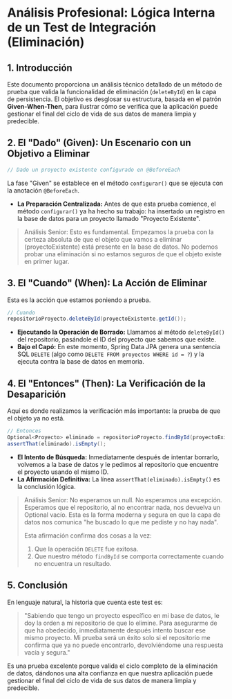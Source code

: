 # **Análisis Profesional: Lógica Interna de un Test de Integración (Eliminación)**

## **1. Introducción**

Este documento proporciona un análisis técnico detallado de un método de prueba que valida la funcionalidad de eliminación (`deleteById`) en la capa de persistencia. El objetivo es desglosar su estructura, basada en el patrón **Given-When-Then**, para ilustrar cómo se verifica que la aplicación puede gestionar el final del ciclo de vida de sus datos de manera limpia y predecible.

## **2. El "Dado" (Given): Un Escenario con un Objetivo a Eliminar**

```java
// Dado un proyecto existente configurado en @BeforeEach

```

La fase "Given" se establece en el método `configurar()` que se ejecuta con la anotación `@BeforeEach`.

- **La Preparación Centralizada:** Antes de que esta prueba comience, el método `configurar()` ya ha hecho su trabajo: ha insertado un registro en la base de datos para un proyecto llamado "Proyecto Existente".

> Análisis Senior: Esto es fundamental. Empezamos la prueba con la certeza absoluta de que el objeto que vamos a eliminar (proyectoExistente) está presente en la base de datos. No podemos probar una eliminación si no estamos seguros de que el objeto existe en primer lugar.
>

## **3. El "Cuando" (When): La Acción de Eliminar**

Esta es la acción que estamos poniendo a prueba.

```java
// Cuando
repositorioProyecto.deleteById(proyectoExistente.getId());

```

- **Ejecutando la Operación de Borrado:** Llamamos al método `deleteById()` del repositorio, pasándole el ID del proyecto que sabemos que existe.
- **Bajo el Capó:** En este momento, Spring Data JPA genera una sentencia SQL `DELETE` (algo como `DELETE FROM proyectos WHERE id = ?`) y la ejecuta contra la base de datos en memoria.

## **4. El "Entonces" (Then): La Verificación de la Desaparición**

Aquí es donde realizamos la verificación más importante: la prueba de que el objeto ya no está.

```java
// Entonces
Optional<Proyecto> eliminado = repositorioProyecto.findById(proyectoExistente.getId());
assertThat(eliminado).isEmpty();

```

- **El Intento de Búsqueda:** Inmediatamente después de intentar borrarlo, volvemos a la base de datos y le pedimos al repositorio que encuentre el proyecto usando el mismo ID.
- **La Afirmación Definitiva:** La línea `assertThat(eliminado).isEmpty()` es la conclusión lógica.

> Análisis Senior: No esperamos un null. No esperamos una excepción. Esperamos que el repositorio, al no encontrar nada, nos devuelva un Optional vacío. Esta es la forma moderna y segura en que la capa de datos nos comunica "he buscado lo que me pediste y no hay nada".
>
>
> Esta afirmación confirma dos cosas a la vez:
>
> 1. Que la operación `DELETE` fue exitosa.
> 2. Que nuestro método `findById` se comporta correctamente cuando no encuentra un resultado.

## **5. Conclusión**

En lenguaje natural, la historia que cuenta este test es:

> "Sabiendo que tengo un proyecto específico en mi base de datos, le doy la orden a mi repositorio de que lo elimine. Para asegurarme de que ha obedecido, inmediatamente después intento buscar ese mismo proyecto. Mi prueba será un éxito solo si el repositorio me confirma que ya no puede encontrarlo, devolviéndome una respuesta vacía y segura."
>

Es una prueba excelente porque valida el ciclo completo de la eliminación de datos, dándonos una alta confianza en que nuestra aplicación puede gestionar el final del ciclo de vida de sus datos de manera limpia y predecible.